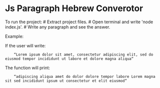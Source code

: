 # Js Paragraph Hebrew Converotor

To run the project:
    # Extract project files.
    # Open terminal and write 'node index.js'.
    # Write any paragraph and see the answer.

Example:

If the user will write:
```
    “Lorem ipsum dolor sit amet, consectetur adipiscing elit, sed do eiusmod tempor incididunt ut labore et dolore magna aliqua“
```

    
The function will print:
```
    “adipiscing aliqua amet do dolor dolore tempor labore Lorem magna sit sed incididunt ipsum ut consectetur et elit eiusmod“
```
